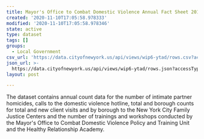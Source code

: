```yaml
---
title: Mayor's Office to Combat Domestic Violence Annual Fact Sheet 2015-2016
created: '2020-11-10T17:05:58.978333'
modified: '2020-11-10T17:05:58.978346'
state: active
type: dataset
tags: []
groups:
  - Local Government
csv_url: 'https://data.cityofnewyork.us/api/views/wip6-ytad/rows.csv?accessType=DOWNLOAD'
json_url: >-
  https://data.cityofnewyork.us/api/views/wip6-ytad/rows.json?accessType=DOWNLOAD
layout: post

---
```

The dataset contains annual count data for the number of intimate partner homicides, calls to the domestic violence hotline, total and borough counts for total and new client visits and by borough to the New York City Family Justice Centers and the number of trainings and workshops conducted by the Mayor's Office to Combat Domestic Violence Policy and Training Unit and the Healthy Relationship Academy.
